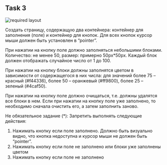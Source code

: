 <h2>Task 3</h2>

![required layout](https://cloud.githubusercontent.com/assets/8768089/17976878/fe1f1992-6af7-11e6-8577-ffaaadc4babe.png)

Создать страницу, содержащую два контейнера: контейнер для заполнения (поле) и контейнер для кнопок. Для всех кнопок курсор мыши должен быть установлен в “pointer”.

При нажатии на кнопку <Generate> поле должно заполняться небольшими блоками. Количество: не менее 50, размер: примерно 50px*50px. Каждый блок должен отображать случайное число от 1 до 100.

При нажатии на кнопку <Set color> блоки должны заполнятся цветом в зависимости от содержащегося в них числа: для значений более 75 – красный (#f44336), более 50 – оранжевый (#ff9800), более 25 – зеленый (#4caf50).

При нажатии на кнопку <Reset> поле должно очищаться, т.е. должны удалятся все блоки в нем.
Если при нажатии на кнопку <Generate> поле уже заполнено, то необходимо сначала очистить его, а затем заполнить заново.

Не обязательное задание (*):
Запретить выполнять следующие действия:
1)	Нажимать кнопку <Generate> если поле заполнено. Должно быть визуально видно, что кнопка недоступна и курсор мыши не должен быть “pointer”.
2)	Нажимать кнопку <Set color> если поле не заполнено или блоки уже заполнены цветом
3)	Нажимать кнопку <Reset> если поле не заполнено
